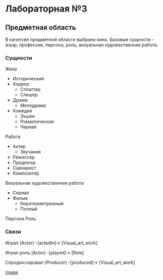# Лабораторная №3

## Предметная область
В качетсве предметной области выбрано кино.
Базовые сущности - жанр, профессия, персона, роль, визуальная художественная работа.

### Сущности

Жанр
- Исторический
- Хоррор
    - Сплаттер
    - Слешер
- Драма
    - Мелодрама
- Комедия
    - Экшен
    - Романтическая
    - Черная

Работа
- Актер
    - Звучания
- Режиссер
- Продюсер
- Сценарист
- Композитор

Визуальная художественная работа
- Сериал
- Фильм
    - Короткометражный
    - Полный

Персона
Роль

### Связи

Играл
(Actor) -[actedIn]-> [Visual_art_work]

Играл роль
(Actor) -[played]-> [Role]

Спродюссировал
(Producer) -[produced]-> [Visual_art_work]

[image](https://user-images.githubusercontent.com/26445519/228825073-77a0f866-16a0-4c11-a7d0-65275ad3ef6e.jpg)
 
 
